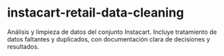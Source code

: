 # instacart-retail-data-cleaning
Análisis y limpieza de datos del conjunto Instacart. Incluye tratamiento de datos faltantes y duplicados, con documentación clara de decisiones y resultados.
